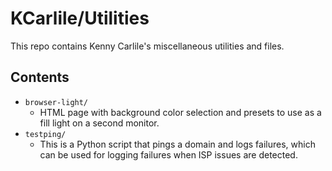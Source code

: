 # KCarlile/Utilities

This repo contains Kenny Carlile's miscellaneous utilities and files.

## Contents

- `browser-light/`
  - HTML page with background color selection and presets to use as a fill light on a second monitor.
- `testping/`
  - This is a Python script that pings a domain and logs failures, which can be used for logging failures when ISP issues are detected.
